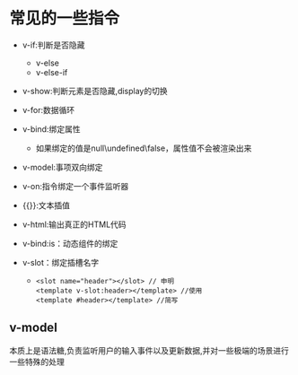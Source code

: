# 常见的一些指令

- v-if:判断是否隐藏
  - v-else
  - v-else-if
  
- v-show:判断元素是否隐藏,display的切换

- v-for:数据循环

- v-bind:绑定属性
  
  - 如果绑定的值是null\undefined\false，属性值不会被渲染出来
  
- v-model:事项双向绑定

- v-on:指令绑定一个事件监听器

- {{}}:文本插值

- v-html:输出真正的HTML代码

- v-bind:is：动态组件的绑定

- v-slot：绑定插槽名字

  - ```vue
    <slot name="header"></slot> // 申明
    <template v-slot:header></template> //使用
    <template #header></template> //简写
    ```

    



## v-model

本质上是语法糖,负责监听用户的输入事件以及更新数据,并对一些极端的场景进行一些特殊的处理